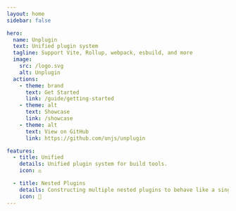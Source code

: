 ```yaml
---
layout: home
sidebar: false

hero:
  name: Unplugin
  text: Unified plugin system
  tagline: Support Vite, Rollup, webpack, esbuild, and more
  image:
    src: /logo.svg
    alt: Unplugin
  actions:
    - theme: brand
      text: Get Started
      link: /guide/getting-started
    - theme: alt
      text: Showcase
      link: /showcase
    - theme: alt
      text: View on GitHub
      link: https://github.com/unjs/unplugin

features:
  - title: Unified
    details: Unified plugin system for build tools.
    icon: ⚖️

  - title: Nested Plugins
    details: Constructing multiple nested plugins to behave like a single one.
    icon: 🔗
---
```


<HomePage />
